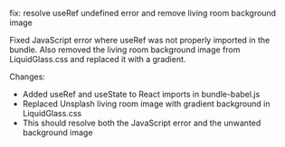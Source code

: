 fix: resolve useRef undefined error and remove living room background image

Fixed JavaScript error where useRef was not properly imported in the bundle. Also removed the living room background image from LiquidGlass.css and replaced it with a gradient.

Changes:
- Added useRef and useState to React imports in bundle-babel.js
- Replaced Unsplash living room image with gradient background in LiquidGlass.css
- This should resolve both the JavaScript error and the unwanted background image